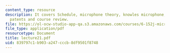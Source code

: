 ```yaml
---
content_type: resource
description: It covers Schedule, microphone theory, knowles microphone, design challenge,
  patents and course review.
file: https://ol-ocw-studio-app-qa.s3.amazonaws.com/courses/6-152j-micro-nano-processing-technology-fall-2005/839797c1b903a247cccb8df9501f8748_lecture21.pdf
file_type: application/pdf
resourcetype: Document
title: lecture21.pdf
uid: 839797c1-b903-a247-cccb-8df9501f8748
---
```

